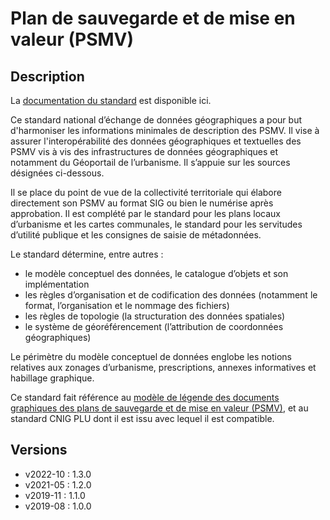 <MenuSchema />

# Plan de sauvegarde et de mise en valeur (PSMV)

## Description
La [documentation du standard](https://cnig.gouv.fr/IMG/pdf/230112_standard_cnig_psmv_v2022-10.pdf) est disponible ici.

Ce standard national d’échange de données géographiques a pour but d'harmoniser les informations 
minimales de description des PSMV.
Il vise à assurer l'interopérabilité des données géographiques et textuelles des PSMV vis à vis des infrastructures de données géographiques et notamment du Géoportail de l’urbanisme.
Il s’appuie sur les sources désignées ci-dessous.

Il se place du point de vue de la collectivité territoriale qui élabore directement son PSMV au format SIG ou bien le numérise après approbation.
Il est complété par le standard pour les plans locaux d’urbanisme et les cartes communales, le standard pour les servitudes d’utilité publique et les consignes de saisie de métadonnées.

Le standard détermine, entre autres :
* le modèle conceptuel des données, le catalogue d’objets et son implémentation
* les règles d’organisation et de codification des données (notamment le format, l’organisation et le nommage des fichiers)
* les règles de topologie (la structuration des données spatiales)
* le système de géoréférencement (l’attribution de coordonnées géographiques)

Le périmètre du modèle conceptuel de données englobe les notions relatives aux zonages d’urbanisme, prescriptions, annexes informatives et habillage graphique.

Ce standard fait référence au [modèle de légende des documents graphiques des plans de sauvegarde et de mise en valeur (PSMV)](https://www.legifrance.gouv.fr/jo_pdf.do?id=JORFTEXT000037499112), et au standard CNIG PLU dont il est issu avec lequel il est compatible.


## Versions
- v2022-10 : 1.3.0
- v2021-05 : 1.2.0
- v2019-11 : 1.1.0
- v2019-08 : 1.0.0
